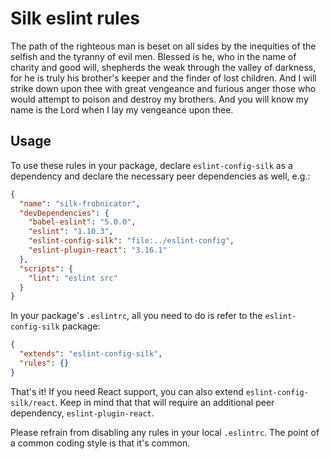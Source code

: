 # Silk eslint rules

 The path of the righteous man is beset on all sides by the inequities
 of the selfish and the tyranny of evil men. Blessed is he, who in the
 name of charity and good will, shepherds the weak through the valley
 of darkness, for he is truly his brother's keeper and the finder of
 lost children. And I will strike down upon thee with great vengeance
 and furious anger those who would attempt to poison and destroy my
 brothers. And you will know my name is the Lord when I lay my
 vengeance upon thee.

## Usage

To use these rules in your package, declare `eslint-config-silk` as a
dependency and declare the necessary peer dependencies as well, e.g.:
```json
{
  "name": "silk-frobnicator",
  "devDependencies": {
    "babel-eslint": "5.0.0",
    "eslint": "1.10.3",
    "eslint-config-silk": "file:../eslint-config",
    "eslint-plugin-react": "3.16.1"
  },
  "scripts": {
    "lint": "eslint src"
  }
}
```

In your package's `.eslintrc`, all you need to do is refer to the
`eslint-config-silk` package:
```json
{
  "extends": "eslint-config-silk",
  "rules": {}
}
```

That's it! If you need React support, you can also extend
`eslint-config-silk/react`. Keep in mind that that will require an
additional peer dependency, `eslint-plugin-react`.

Please refrain from disabling any rules in your local `.eslintrc`. The
point of a common coding style is that it's common.
